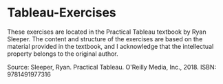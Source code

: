 # Tableau-Exercises

These exercises are located in the Practical Tableau textbook by Ryan Sleeper. The content and structure of the exercises are based on the material provided in the textbook, and I acknowledge that the intellectual property belongs to the original author. 

Source: Sleeper, Ryan. Practical Tableau. O'Reilly Media, Inc., 2018.
ISBN: 9781491977316
